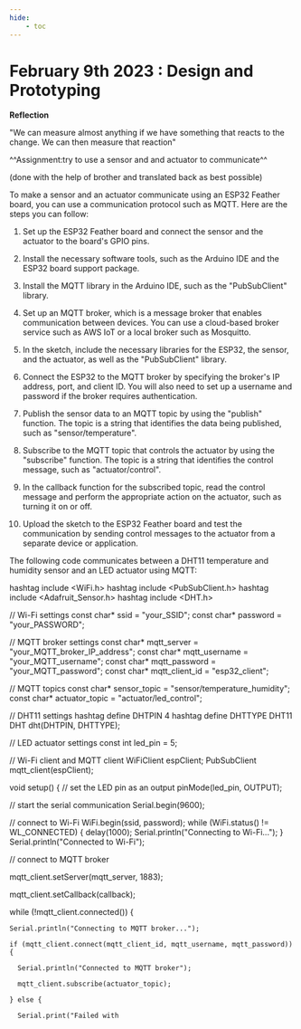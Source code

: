 ```yaml
---
hide:
    - toc
---
```


# February 9th 2023 : Design and Prototyping


**Reflection**

"We can measure almost anything if we have something that reacts to the change. We can then measure that reaction"


^^Assignment:try to use a sensor and and actuator to communicate^^


(done with the help of brother and translated back as best possible) 


To make a sensor and an actuator communicate using an ESP32 Feather board, you can use a communication protocol such as MQTT. Here are the steps you can follow:
1. Set up the ESP32 Feather board and connect the sensor and the actuator to the board's GPIO pins.

2. Install the necessary software tools, such as the Arduino IDE and the ESP32 board support package.

3. Install the MQTT library in the Arduino IDE, such as the "PubSubClient" library.

4. Set up an MQTT broker, which is a message broker that enables communication between devices. You can use a cloud-based broker service such as AWS IoT or a local broker such as Mosquitto.

5. In the sketch, include the necessary libraries for the ESP32, the sensor, and the actuator, as well as the "PubSubClient" library.

6. Connect the ESP32 to the MQTT broker by specifying the broker's IP address, port, and client ID. You will also need to set up a username and password if the broker requires authentication.

7. Publish the sensor data to an MQTT topic by using the "publish" function. The topic is a string that identifies the data being published, such as "sensor/temperature".

8. Subscribe to the MQTT topic that controls the actuator by using the "subscribe" function. The topic is a string that identifies the control message, such as "actuator/control".

9. In the callback function for the subscribed topic, read the control message and perform the appropriate action on the actuator, such as turning it on or off.

10. Upload the sketch to the ESP32 Feather board and test the communication by sending control messages to the actuator from a separate device or application.


The following code communicates between a DHT11 temperature and humidity sensor and an LED actuator using MQTT:


hashtag include <WiFi.h>
hashtag include <PubSubClient.h>
hashtag include <Adafruit_Sensor.h>
hashtag include <DHT.h>

// Wi-Fi settings
const char* ssid = "your_SSID";
const char* password = "your_PASSWORD";

// MQTT broker settings
const char* mqtt_server = "your_MQTT_broker_IP_address";
const char* mqtt_username = "your_MQTT_username";
const char* mqtt_password = "your_MQTT_password";
const char* mqtt_client_id = "esp32_client";

// MQTT topics
const char* sensor_topic = "sensor/temperature_humidity";
const char* actuator_topic = "actuator/led_control";

// DHT11 settings
hashtag define DHTPIN 4
hashtag define DHTTYPE DHT11
DHT dht(DHTPIN, DHTTYPE);

// LED actuator settings
const int led_pin = 5;

// Wi-Fi client and MQTT client
WiFiClient espClient;
PubSubClient mqtt_client(espClient);

void setup() {
  // set the LED pin as an output
  pinMode(led_pin, OUTPUT);
  
  // start the serial communication
  Serial.begin(9600);

  // connect to Wi-Fi
  WiFi.begin(ssid, password);
  while (WiFi.status() != WL_CONNECTED) {
    delay(1000);
    Serial.println("Connecting to Wi-Fi...");
  }
  Serial.println("Connected to Wi-Fi");

  // connect to MQTT broker

  mqtt_client.setServer(mqtt_server, 1883);

  mqtt_client.setCallback(callback);

  while (!mqtt_client.connected()) {

    Serial.println("Connecting to MQTT broker...");

    if (mqtt_client.connect(mqtt_client_id, mqtt_username, mqtt_password)) {

      Serial.println("Connected to MQTT broker");

      mqtt_client.subscribe(actuator_topic);

    } else {

      Serial.print("Failed with


